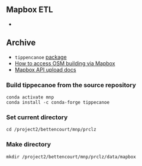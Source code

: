 
## Mapbox ETL ##

* 






## Archive ##

* `tippencanoe` [package](https://github.com/mapbox/tippecanoe)
* [How to access OSM building via Mapbox](https://github.com/mapbox/malaria-mapping)
* [Mapbox API upload docs](https://docs.mapbox.com/api/maps/#datasets)


### Build tippecanoe from the source repository ###
```
conda activate mnp
conda install -c conda-forge tippecanoe
```

### Set current directory ###
`cd /project2/bettencourt/mnp/prclz`

### Make directory ###
`mkdir /project2/bettencourt/mnp/prclz/data/mapbox`
